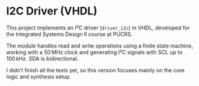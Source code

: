 # I2C Driver (VHDL)

This project implements an I²C driver (`driver_i2c`) in VHDL, developed for the Integrated Systems Design II course at PUCRS.

The module handles read and write operations using a finite state machine, working with a 50 MHz clock and generating I²C signals with SCL up to 100 kHz. SDA is bidirectional.

I didn’t finish all the tests yet, so this version focuses mainly on the core logic and synthesis setup.
